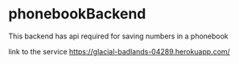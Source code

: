 # phonebookBackend
This backend has api required for saving numbers in a phonebook

link to the service https://glacial-badlands-04289.herokuapp.com/
